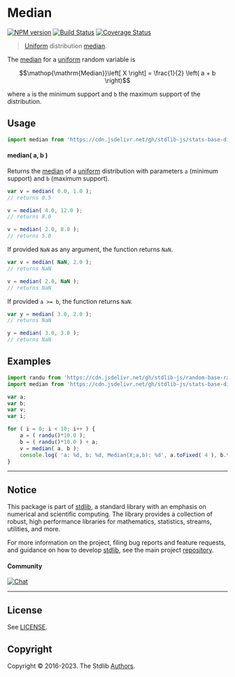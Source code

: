 <!--

@license Apache-2.0

Copyright (c) 2018 The Stdlib Authors.

Licensed under the Apache License, Version 2.0 (the "License");
you may not use this file except in compliance with the License.
You may obtain a copy of the License at

   http://www.apache.org/licenses/LICENSE-2.0

Unless required by applicable law or agreed to in writing, software
distributed under the License is distributed on an "AS IS" BASIS,
WITHOUT WARRANTIES OR CONDITIONS OF ANY KIND, either express or implied.
See the License for the specific language governing permissions and
limitations under the License.

-->

# Median

[![NPM version][npm-image]][npm-url] [![Build Status][test-image]][test-url] [![Coverage Status][coverage-image]][coverage-url] <!-- [![dependencies][dependencies-image]][dependencies-url] -->

> [Uniform][uniform-distribution] distribution [median][median].

<!-- Section to include introductory text. Make sure to keep an empty line after the intro `section` element and another before the `/section` close. -->

<section class="intro">

The [median][median] for a [uniform][uniform-distribution] random variable is

<!-- <equation class="equation" label="eq:uniform_median" align="center" raw="\operatorname{Median}\left[ X \right] = \frac{1}{2} \left( a + b \right)" alt="Median for a uniform distribution."> -->

```math
\mathop{\mathrm{Median}}\left[ X \right] = \frac{1}{2} \left( a + b \right)
```

<!-- <div class="equation" align="center" data-raw-text="\operatorname{Median}\left[ X \right] = \frac{1}{2} \left( a + b \right)" data-equation="eq:uniform_median">
    <img src="https://cdn.jsdelivr.net/gh/stdlib-js/stdlib@591cf9d5c3a0cd3c1ceec961e5c49d73a68374cb/lib/node_modules/@stdlib/stats/base/dists/uniform/median/docs/img/equation_uniform_median.svg" alt="Median for a uniform distribution.">
    <br>
</div> -->

<!-- </equation> -->

where `a` is the minimum support and `b` the maximum support of the distribution.

</section>

<!-- /.intro -->

<!-- Package usage documentation. -->



<section class="usage">

## Usage

```javascript
import median from 'https://cdn.jsdelivr.net/gh/stdlib-js/stats-base-dists-uniform-median@deno/mod.js';
```

#### median( a, b )

Returns the [median][median] of a [uniform][uniform-distribution] distribution with parameters `a` (minimum support) and `b` (maximum support).

```javascript
var v = median( 0.0, 1.0 );
// returns 0.5

v = median( 4.0, 12.0 );
// returns 8.0

v = median( 2.0, 8.0 );
// returns 5.0
```

If provided `NaN` as any argument, the function returns `NaN`.

```javascript
var v = median( NaN, 2.0 );
// returns NaN

v = median( 2.0, NaN );
// returns NaN
```

If provided `a >= b`, the function returns `NaN`.

```javascript
var y = median( 3.0, 2.0 );
// returns NaN

y = median( 3.0, 3.0 );
// returns NaN
```

</section>

<!-- /.usage -->

<!-- Package usage notes. Make sure to keep an empty line after the `section` element and another before the `/section` close. -->

<section class="notes">

</section>

<!-- /.notes -->

<!-- Package usage examples. -->

<section class="examples">

## Examples

<!-- eslint no-undef: "error" -->

```javascript
import randu from 'https://cdn.jsdelivr.net/gh/stdlib-js/random-base-randu@deno/mod.js';
import median from 'https://cdn.jsdelivr.net/gh/stdlib-js/stats-base-dists-uniform-median@deno/mod.js';

var a;
var b;
var v;
var i;

for ( i = 0; i < 10; i++ ) {
    a = ( randu()*10.0 );
    b = ( randu()*10.0 ) + a;
    v = median( a, b );
    console.log( 'a: %d, b: %d, Median(X;a,b): %d', a.toFixed( 4 ), b.toFixed( 4 ), v.toFixed( 4 ) );
}
```

</section>

<!-- /.examples -->

<!-- Section to include cited references. If references are included, add a horizontal rule *before* the section. Make sure to keep an empty line after the `section` element and another before the `/section` close. -->

<section class="references">

</section>

<!-- /.references -->

<!-- Section for related `stdlib` packages. Do not manually edit this section, as it is automatically populated. -->

<section class="related">

</section>

<!-- /.related -->

<!-- Section for all links. Make sure to keep an empty line after the `section` element and another before the `/section` close. -->


<section class="main-repo" >

* * *

## Notice

This package is part of [stdlib][stdlib], a standard library with an emphasis on numerical and scientific computing. The library provides a collection of robust, high performance libraries for mathematics, statistics, streams, utilities, and more.

For more information on the project, filing bug reports and feature requests, and guidance on how to develop [stdlib][stdlib], see the main project [repository][stdlib].

#### Community

[![Chat][chat-image]][chat-url]

---

## License

See [LICENSE][stdlib-license].


## Copyright

Copyright &copy; 2016-2023. The Stdlib [Authors][stdlib-authors].

</section>

<!-- /.stdlib -->

<!-- Section for all links. Make sure to keep an empty line after the `section` element and another before the `/section` close. -->

<section class="links">

[npm-image]: http://img.shields.io/npm/v/@stdlib/stats-base-dists-uniform-median.svg
[npm-url]: https://npmjs.org/package/@stdlib/stats-base-dists-uniform-median

[test-image]: https://github.com/stdlib-js/stats-base-dists-uniform-median/actions/workflows/test.yml/badge.svg?branch=main
[test-url]: https://github.com/stdlib-js/stats-base-dists-uniform-median/actions/workflows/test.yml?query=branch:main

[coverage-image]: https://img.shields.io/codecov/c/github/stdlib-js/stats-base-dists-uniform-median/main.svg
[coverage-url]: https://codecov.io/github/stdlib-js/stats-base-dists-uniform-median?branch=main

<!--

[dependencies-image]: https://img.shields.io/david/stdlib-js/stats-base-dists-uniform-median.svg
[dependencies-url]: https://david-dm.org/stdlib-js/stats-base-dists-uniform-median/main

-->

[chat-image]: https://img.shields.io/gitter/room/stdlib-js/stdlib.svg
[chat-url]: https://app.gitter.im/#/room/#stdlib-js_stdlib:gitter.im

[stdlib]: https://github.com/stdlib-js/stdlib

[stdlib-authors]: https://github.com/stdlib-js/stdlib/graphs/contributors

[umd]: https://github.com/umdjs/umd
[es-module]: https://developer.mozilla.org/en-US/docs/Web/JavaScript/Guide/Modules

[deno-url]: https://github.com/stdlib-js/stats-base-dists-uniform-median/tree/deno
[umd-url]: https://github.com/stdlib-js/stats-base-dists-uniform-median/tree/umd
[esm-url]: https://github.com/stdlib-js/stats-base-dists-uniform-median/tree/esm
[branches-url]: https://github.com/stdlib-js/stats-base-dists-uniform-median/blob/main/branches.md

[stdlib-license]: https://raw.githubusercontent.com/stdlib-js/stats-base-dists-uniform-median/main/LICENSE

[uniform-distribution]: https://en.wikipedia.org/wiki/Uniform_distribution_%28continuous%29

[median]: https://en.wikipedia.org/wiki/Median

</section>

<!-- /.links -->
